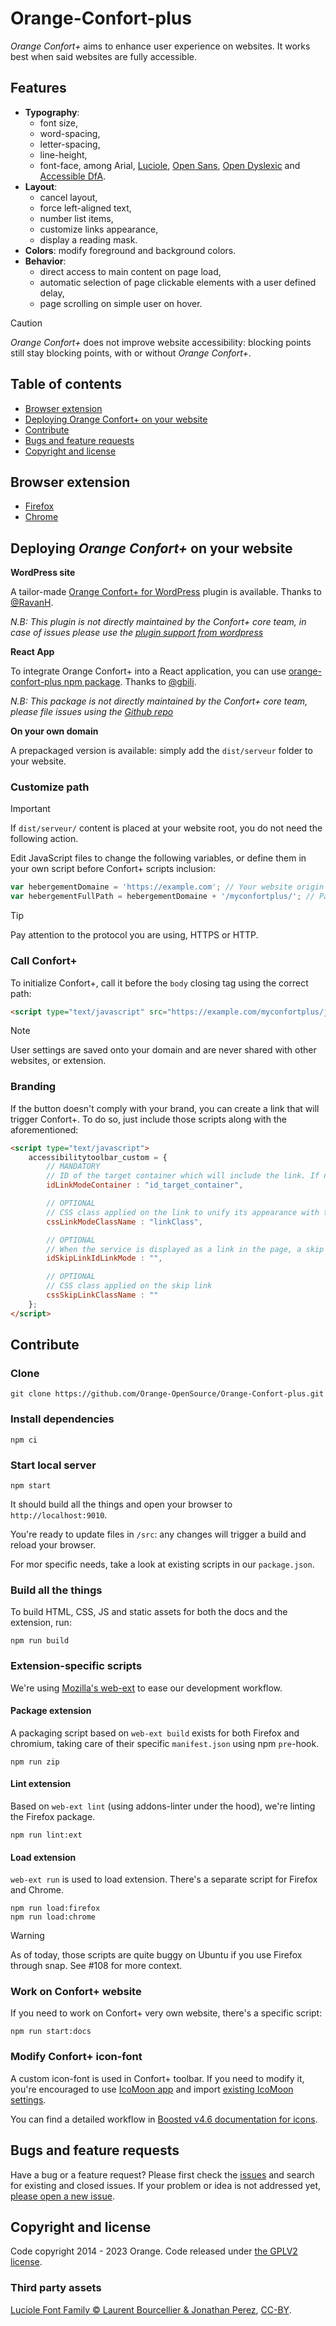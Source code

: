 # Orange-Confort-plus
_Orange Confort+_ aims to enhance user experience on websites. It works best when said websites are fully accessible.

## Features

* **Typography**:
  * font size,
  * word-spacing,
  * letter-spacing,
  * line-height,
  * font-face, among Arial, [Luciole](https://www.luciole-vision.com/), [Open Sans](https://fonts.google.com/specimen/Open+Sans), [Open Dyslexic](https://opendyslexic.org/) and [Accessible DfA](https://github.com/Orange-OpenSource/font-accessible-dfa).
* **Layout**:
  * cancel layout,
  * force left-aligned text,
  * number list items,
  * customize links appearance,
  * display a reading mask.
* **Colors**: modify foreground and background colors.
* **Behavior**:
  * direct access to main content on page load,
  * automatic selection of page clickable elements with a user defined delay,
  * page scrolling on simple user on hover.

> [!CAUTION]
> _Orange Confort+_ does not improve website accessibility: blocking points still stay blocking points, with or without _Orange Confort+_.


## Table of contents

- [Browser extension](#browser-extension)
- [Deploying Orange Confort+ on your website](#deploying-orange-confort-on-your-website)
- [Contribute](#contribute)
- [Bugs and feature requests](#bugs-and-feature-requests)
- [Copyright and license](#copyright-and-license)


## Browser extension
- [Firefox](https://addons.mozilla.org/fr/firefox/addon/orange-confort/)
- [Chrome](https://chrome.google.com/webstore/detail/orange-confort%2B/ddnpdohiipephjpdpohikkamhdikbldp)

## Deploying _Orange Confort+_ on your website

**WordPress site**
  
A tailor-made [Orange Confort+ for WordPress](https://wordpress.org/plugins/orange-confort-plus/) plugin is available. Thanks to [@RavanH](https://github.com/RavanH).

_N.B: This plugin is not directly maintained by the Confort+ core team, in case of issues please use the [plugin support from wordpress](https://wordpress.org/support/plugin/orange-confort-plus/)_ 

**React App**

To integrate Orange Confort+ into a React application, you can use [orange-confort-plus npm package](https://www.npmjs.com/package/orange-confort-plus). Thanks to [@gbili](https://github.com/gbili).

_N.B: This package is not directly maintained by the Confort+ core team, please file issues using the [Github repo](https://github.com/meow-ch/orange-confort-plus/issues)_

**On your own domain**

A prepackaged version is available: simply add the `dist/serveur` folder to your website.

### Customize path

> [!IMPORTANT]
> If `dist/serveur/` content is placed at your website root, you do not need the following action.

Edit JavaScript files to change the following variables, or define them in your own script before Confort+ scripts inclusion:

```javascript
var hebergementDomaine = 'https://example.com'; // Your website origin
var hebergementFullPath = hebergementDomaine + '/myconfortplus/'; // Path to Confort+ folder
```

> [!TIP]
> Pay attention to the protocol you are using, HTTPS or HTTP.

### Call Confort+

To initialize Confort+, call it before the `body` closing tag using the correct path:

```html
<script type="text/javascript" src="https://example.com/myconfortplus/js/toolbar.min.js"></script>
```

> [!NOTE]
> User settings are saved onto your domain and are never shared with other websites, or extension.


### Branding

If the button doesn't comply with your brand, you can create a link that will trigger Confort+.
To do so, just include those scripts along with the aforementioned:

```html
<script type="text/javascript">
	accessibilitytoolbar_custom = {
		// MANDATORY
		// ID of the target container which will include the link. If not null, activate the display in link mode. The link will be added as the last element of the target container.
		idLinkModeContainer : "id_target_container",

		// OPTIONAL
		// CSS class applied on the link to unify its appearance with the site.
		cssLinkModeClassName : "linkClass",

		// OPTIONAL
		// When the service is displayed as a link in the page, a skip link is automatically added at the top of the page. If you already have a group of skip links, you can specify the target container where the skip link will be added. The link will be added as the last element of the target container.
		idSkipLinkIdLinkMode : "",

		// OPTIONAL
		// CSS class applied on the skip link
		cssSkipLinkClassName : ""
	};
</script>
```

## Contribute

### Clone

```shell
git clone https://github.com/Orange-OpenSource/Orange-Confort-plus.git
```

### Install dependencies
```shell
npm ci
```

### Start local server
```shell
npm start
```

It should build all the things and open your browser to `http://localhost:9010`.

You're ready to update files in `/src`: any changes will trigger a build and reload your browser.

For mor specific needs, take a look at existing scripts in our `package.json`.

### Build all the things

To build HTML, CSS, JS and static assets for both the docs and the extension, run:
```shell
npm run build
```

### Extension-specific scripts

We're using [Mozilla's web-ext](https://github.com/mozilla/web-ext) to ease our development workflow.

#### Package extension

A packaging script based on `web-ext build` exists for both Firefox and chromium, taking care of their specific `manifest.json` using npm `pre`-hook.
```shell
npm run zip
```

#### Lint extension

Based on `web-ext lint` (using addons-linter under the hood), we're linting the Firefox package.
```shell
npm run lint:ext
```

#### Load extension

`web-ext run` is used to load extension. There's a separate script for Firefox and Chrome.
```shell
npm run load:firefox
npm run load:chrome
```

> [!Warning]
> As of today, those scripts are quite buggy on Ubuntu if you use Firefox through snap. See #108 for more context.

### Work on Confort+ website

If you need to work on Confort+ very own website, there's a specific script:

```shell
npm run start:docs
```

### Modify Confort+ icon-font

A custom icon-font is used in Confort+ toolbar. If you need to modify it, you're encouraged to use [IcoMoon app](https://icomoon.io/app/) and import [existing IcoMoon settings](https://github.com/Orange-OpenSource/Orange-Confort-plus/blob/main/src/fonts/Confort%20Plus.json).

You can find a detailed workflow in [Boosted v4.6 documentation for icons](https://boosted.orange.com/docs/4.6/extend/icons/).

## Bugs and feature requests

Have a bug or a feature request? Please first check the [issues](https://github.com/Orange-OpenSource/Orange-Confort-plus/issues) and search for existing and closed issues. If your problem or idea is not addressed yet, [please open a new issue](https://github.com/Orange-OpenSource/Orange-Confort-plus/issues/new).

## Copyright and license

Code copyright 2014 - 2023 Orange. Code released under [the GPLV2 license](https://github.com/Orange-OpenSource/Orange-Confort-plus/blob/master/LICENSE).

### Third party assets

[Luciole Font Family © Laurent Bourcellier & Jonathan Perez](http://www.luciole-vision.com/),  [CC-BY](https://creativecommons.org/licenses/by/4.0/legalcode).
